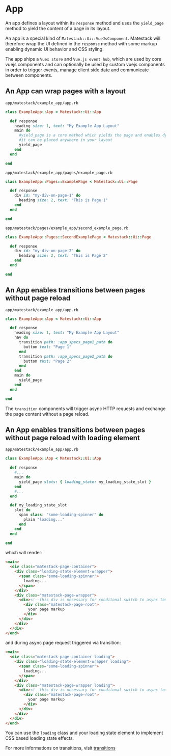 # App

An app defines a layout within its `response` method and uses the `yield_page`
method to yield the content of a page in its layout.

An app is a special kind of `Matestack::Ui::VueJsComponent`. Matestack will
therefore wrap the UI defined in the `response` method with some markup enabling
dynamic UI behavior and CSS styling.

The app ships a `Vuex store` and `Vue.js event hub`, which are used by core vuejs
components and can optionally be used by custom vuejs components in order to
trigger events, manage client side date and communicate between components.

## An App can wrap pages with a layout

`app/matestack/example_app/app.rb`

```ruby
class ExampleApp::App < Matestack::Ui::App

  def response
    heading size: 1, text: "My Example App Layout"
    main do
      #yield_page is a core method which yields the page and enables dynamic transitions
      #it can be placed anywhere in your layout
      yield_page
    end
  end

end
```

`app/matestack/example_app/pages/example_page.rb`

```ruby
class ExampleApp::Pages::ExamplePage < Matestack::Ui::Page

  def response
    div id: "my-div-on-page-1" do
      heading size: 2, text: "This is Page 1"
    end
  end

end
```

`app/matestack/pages/example_app/second_example_page.rb`

```ruby
class ExampleApp::Pages::SecondExamplePage < Matestack::Ui::Page

  def response
    div id: "my-div-on-page-2" do
      heading size: 2, text: "This is Page 2"
    end
  end

end
```

## An App enables transitions between pages without page reload

`app/matestack/example_app/app.rb`

```ruby
class ExampleApp::App < Matestack::Ui::App

  def response
    heading size: 1, text: "My Example App Layout"
    nav do
      transition path: :app_specs_page1_path do
        button text: "Page 1"
      end
      transition path: :app_specs_page2_path do
        button text: "Page 2"
      end
    end
    main do
      yield_page
    end
  end

end
```

The `transition` components will trigger async HTTP requests and exchange the page content without a page reload.

## An App enables transitions between pages without page reload with loading element

`app/matestack/example_app/app.rb`

```ruby
class ExampleApp::App < Matestack::Ui::App

  def response
    #...
    main do
      yield_page slots: { loading_state: my_loading_state_slot }
    end
    #...
  end

  def my_loading_state_slot
    slot do
      span class: "some-loading-spinner" do
        plain "loading..."
      end
    end
  end

end
```

which will render:

```html
<main>
  <div class="matestack-page-container">
    <div class="loading-state-element-wrapper">
      <span class="some-loading-spinner">
        loading...
      </span>
    </div>
    <div class="matestack-page-wrapper">
      <div><!--this div is necessary for conditonal switch to async template via v-if -->
        <div class="matestack-page-root">
          your page markup
        </div>
      </div>
    </div>
  </div>
</end>
```

and during async page request triggered via transition:

```html
<main>
  <div class="matestack-page-container loading">
    <div class="loading-state-element-wrapper loading">
      <span class="some-loading-spinner">
        loading...
      </span>
    </div>
    <div class="matestack-page-wrapper loading">
      <div><!--this div is necessary for conditonal switch to async template via v-if -->
        <div class="matestack-page-root">
          your page markup
        </div>
      </div>
    </div>
  </div>
</end>
```

You can use the `loading` class and your loading state element to implement CSS based loading state effects.

For more informations on transitions, visit [transitions](/docs/api/2-components/transition.md)
